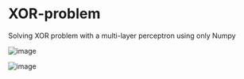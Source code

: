 # XOR-problem
Solving XOR problem with a multi-layer perceptron using only Numpy


![image](https://user-images.githubusercontent.com/37270069/81373204-20ef3d80-9137-11ea-8beb-0687f729709f.png)


![image](https://user-images.githubusercontent.com/37270069/81373525-e508a800-9137-11ea-8225-9b6c5ed0b489.png)
